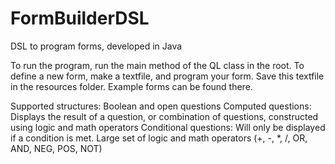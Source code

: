 # FormBuilderDSL
DSL to program forms, developed in Java

To run the program, run the main method of the QL class in the root.
To define a new form, make a textfile, and program your form. Save this textfile in the resources folder. Example forms can be found there.

Supported structures:
Boolean and open questions
Computed questions: Displays the result of a question, or combination of questions, constructed using logic and math operators
Conditional questions: Will only be displayed if a condition is met.
Large set of logic and math operators (+, -, *, /, OR, AND, NEG, POS, NOT)
